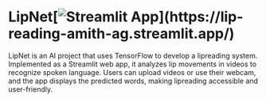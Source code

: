 # LipNet[![Streamlit App](https://static.streamlit.io/badges/st...)](https://lip-reading-amith-ag.streamlit.app/)
LipNet is an AI project that uses TensorFlow to develop a lipreading system. Implemented as a Streamlit web app, it analyzes lip movements in videos to recognize spoken language. Users can upload videos or use their webcam, and the app displays the predicted words, making lipreading accessible and user-friendly.
